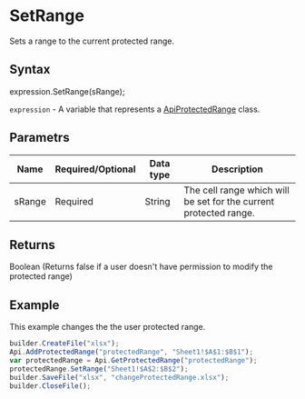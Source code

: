 # SetRange

Sets a range to the current protected range.

## Syntax

expression.SetRange(sRange);

`expression` - A variable that represents a [ApiProtectedRange](../ApiProtectedRange.md) class.

## Parametrs

| **Name** | **Required/Optional** | **Data type** | **Description** |
| ------------- | ------------- | ------------- | ------------- |
| sRange | Required | String | The cell range which will be set for the current protected range. |

## Returns

Boolean (Returns false if a user doesn't have permission to modify the protected range)

## Example

This example changes the the user protected range.

```javascript
builder.CreateFile("xlsx");
Api.AddProtectedRange("protectedRange", "Sheet1!$A$1:$B$1");
var protectedRange = Api.GetProtectedRange("protectedRange");
protectedRange.SetRange("Sheet1!$A$2:$B$2");
builder.SaveFile("xlsx", "changeProtectedRange.xlsx");
builder.CloseFile();
```